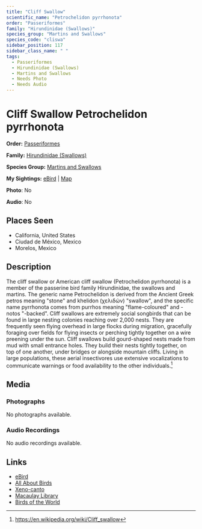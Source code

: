 ```yaml
---
title: "Cliff Swallow"
scientific_name: "Petrochelidon pyrrhonota"
order: "Passeriformes"
family: "Hirundinidae (Swallows)"
species_group: "Martins and Swallows"
species_code: "cliswa"
sidebar_position: 117
sidebar_class_name: " "
tags: 
  - Passeriformes
  - Hirundinidae (Swallows)
  - Martins and Swallows
  - Needs Photo
  - Needs Audio
---
```


# Cliff Swallow <span className='sci_name'>Petrochelidon pyrrhonota</span>

**Order:** [Passeriformes](/tags/passeriformes)

**Family:** [Hirundinidae (Swallows)](/tags/hirundinidae-swallows)

**Species Group:** [Martins and Swallows](/tags/martins-and-swallows)

**My Sightings:** [eBird](https://ebird.org/lifelist?r=world&time=life&spp=cliswa) | [Map](/map?species_code=cliswa)

**Photo**: No 

**Audio**: No

## Places Seen

* California, United States
* Ciudad de México, Mexico
* Morelos, Mexico

## Description
The cliff swallow or  American cliff swallow (Petrochelidon pyrrhonota) is a member of the passerine bird family Hirundinidae, the swallows and martins. The generic name Petrochelidon is derived from the Ancient Greek petros meaning "stone" and khelidon (χελιδών) "swallow", and the specific name pyrrhonota comes from purrhos meaning "flame-coloured" and -notos "-backed".
Cliff swallows are extremely social songbirds that can be found in large nesting colonies reaching over 2,000 nests. They are frequently seen flying overhead in large flocks during migration, gracefully foraging over fields for flying insects or perching tightly together on a wire preening under the sun.
Cliff swallows build gourd-shaped nests made from mud with small entrance holes. They build their nests tightly together, on top of one another, under bridges or alongside mountain cliffs. Living in large populations, these aerial insectivores use extensive vocalizations to communicate warnings or food availability to the other individuals.[^1]

[^1]: https://en.wikipedia.org/wiki/Cliff_swallow

## Media
### Photographs
No photographs available.

### Audio Recordings
No audio recordings available.

## Links
* [eBird](https://ebird.org/species/cliswa) 
* [All About Birds](https://www.allaboutbirds.org/guide/cliswa) 
* [Xeno-canto](https://www.xeno-canto.org/species/petrochelidon-pyrrhonota) 
* [Macaulay Library](https://search.macaulaylibrary.org/catalog?taxonCode=cliswa&sort=rating_rank_desc)
* [Birds of the World](https://birdsoftheworld.org/bow/species/cliswa)
